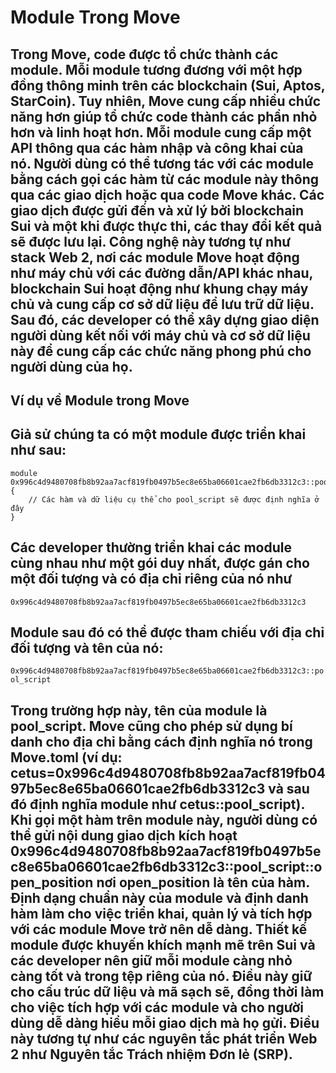 # Module Trong Move
## Trong Move, code được tổ chức thành các module. Mỗi module tương đương với một hợp đồng thông minh trên các blockchain (Sui, Aptos, StarCoin). Tuy nhiên, Move cung cấp nhiều chức năng hơn giúp tổ chức code thành các phần nhỏ hơn và linh hoạt hơn. Mỗi module cung cấp một API thông qua các hàm nhập và công khai của nó. Người dùng có thể tương tác với các module bằng cách gọi các hàm từ các module này thông qua các giao dịch hoặc qua code Move khác. Các giao dịch được gửi đến và xử lý bởi blockchain Sui và một khi được thực thi, các thay đổi kết quả sẽ được lưu lại. Công nghệ này tương tự như stack Web 2, nơi các module Move hoạt động như máy chủ với các đường dẫn/API khác nhau, blockchain Sui hoạt động như khung chạy máy chủ và cung cấp cơ sở dữ liệu để lưu trữ dữ liệu. Sau đó, các developer có thể xây dựng giao diện người dùng kết nối với máy chủ và cơ sở dữ liệu này để cung cấp các chức năng phong phú cho người dùng của họ.
## Ví dụ về Module trong Move 
## Giả sử chúng ta có một module được triển khai như sau:


```
module 0x996c4d9480708fb8b92aa7acf819fb0497b5ec8e65ba06601cae2fb6db3312c3::pool_script {
    // Các hàm và dữ liệu cụ thể cho pool_script sẽ được định nghĩa ở đây
}

```

## Các developer thường triển khai các module cùng nhau như một gói duy nhất, được gán cho một đối tượng và có địa chỉ riêng của nó như 
`0x996c4d9480708fb8b92aa7acf819fb0497b5ec8e65ba06601cae2fb6db3312c3`
## Module sau đó có thể được tham chiếu với địa chỉ đối tượng và tên của nó: 
`0x996c4d9480708fb8b92aa7acf819fb0497b5ec8e65ba06601cae2fb6db3312c3::pool_script`
## Trong trường hợp này, tên của module là pool_script. Move cũng cho phép sử dụng bí danh cho địa chỉ bằng cách định nghĩa nó trong Move.toml (ví dụ: cetus=0x996c4d9480708fb8b92aa7acf819fb0497b5ec8e65ba06601cae2fb6db3312c3 và sau đó định nghĩa module như cetus::pool_script). Khi gọi một hàm trên module này, người dùng có thể gửi nội dung giao dịch kích hoạt 0x996c4d9480708fb8b92aa7acf819fb0497b5ec8e65ba06601cae2fb6db3312c3::pool_script::open_position nơi open_position là tên của hàm. Định dạng chuẩn này của module và định danh hàm làm cho việc triển khai, quản lý và tích hợp với các module Move trở nên dễ dàng. Thiết kế module được khuyến khích mạnh mẽ trên Sui và các developer nên giữ mỗi module càng nhỏ càng tốt và trong tệp riêng của nó. Điều này giữ cho cấu trúc dữ liệu và mã sạch sẽ, đồng thời làm cho việc tích hợp với các module và cho người dùng dễ dàng hiểu mỗi giao dịch mà họ gửi. Điều này tương tự như các nguyên tắc phát triển Web 2 như Nguyên tắc Trách nhiệm Đơn lẻ (SRP).